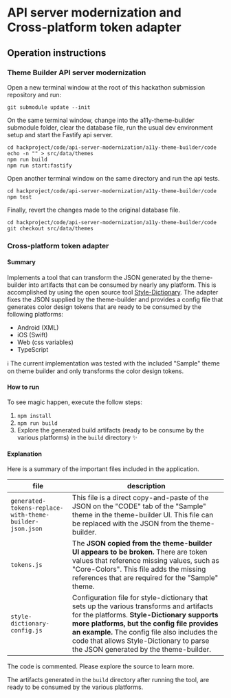 # API server modernization and Cross-platform token adapter

## Operation instructions

### Theme Builder API server modernization

Open a new terminal window at the root of this hackathon submission repository and run:

```shell
git submodule update --init
```

On the same terminal window, change into the a11y-theme-builder submodule folder, clear the database file, run the usual dev environment setup and start the Fastify api server.

```shell
cd hackproject/code/api-server-modernization/a11y-theme-builder/code
echo -n "" > src/data/themes
npm run build
npm run start:fastify
```

Open another terminal window on the same directory and run the api tests.

```shell
cd hackproject/code/api-server-modernization/a11y-theme-builder/code
npm test
```

Finally, revert the changes made to the original database file.

```shell
cd hackproject/code/api-server-modernization/a11y-theme-builder/code
git checkout src/data/themes
```

### Cross-platform token adapter

#### Summary

Implements a tool that can transform the JSON generated by the theme-builder into artifacts that can be consumed by nearly any platform.
This is accomplished by using the open source tool [Style-Dictionary](https://amzn.github.io/style-dictionary/).
The adapter fixes the JSON supplied by the theme-builder and provides a config file that generates color design tokens that are ready to be consumed by the following platforms:

- Android (XML)
- iOS (Swift)
- Web (css variables)
- TypeScript

ℹ️ The current implementation was tested with the included "Sample" theme on theme builder and only transforms the color design tokens.

#### How to run

To see magic happen, execute the follow steps:

1. `npm install`
1. `npm run build`
1. Explore the generated build artifacts (ready to be consume by the various platforms) in the `build` directory ✨

#### Explanation

Here is a summary of the important files included in the application.

| file | description |
|-|-|
| `generated-tokens-replace-with-theme-builder-json.json` | This file is a direct copy-and-paste of the JSON on the "CODE" tab of the "Sample" theme in the theme-builder UI. This file can be replaced with the JSON from the theme-builder. |
| `tokens.js` | The **JSON copied from the theme-builder UI appears to be broken.** There are token values that reference missing values, such as "Core-Colors". This file adds the missing references that are required for the "Sample" theme. |
| `style-dictionary-config.js` | Configuration file for style-dictionary that sets up the various transforms and artifacts for the platforms. **Style-Dictionary supports more platforms, but the config file provides an example.** The config file also includes the code that allows Style-Dictionary to parse the JSON generated by the theme-builder. |

The code is commented. Please explore the source to learn more.

The artifacts generated in the `build` directory after running the tool, are ready to be consumed by the various platforms.